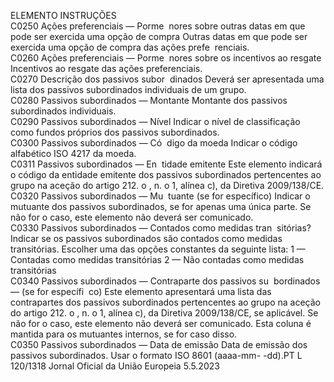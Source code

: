  
ELEMENTO  INSTRUÇÕES  
C0250  Ações preferenciais — Porme ­
nores sobre outras datas em 
que pode ser exercida uma 
opção de compra  Outras datas em que pode ser exercida uma opção de compra das ações prefe ­
renciais.  
C0260  Ações preferenciais — Porme ­
nores sobre os incentivos ao 
resgate  Incentivos ao resgate das ações preferenciais.  
C0270  Descrição dos passivos subor ­
dinados  Deverá ser apresentada uma lista dos passivos subordinados individuais de um 
grupo.  
C0280  Passivos subordinados — 
Montante  Montante dos passivos subordinados individuais.  
C0290  Passivos subordinados — Nível  Indicar o nível de classificação como fundos próprios dos passivos subordinados.  
C0300  Passivos subordinados — Có ­
digo da moeda  Indicar o código alfabético ISO 4217 da moeda.  
C0311  Passivos subordinados — En ­
tidade emitente  Este elemento indicará o código da entidade emitente dos passivos subordinados 
pertencentes ao grupo na aceção do artigo 212.  o , n.  o 1, alínea c), da Diretiva 
2009/138/CE.  
C0320  Passivos subordinados — Mu ­
tuante (se for específico)  Indicar o mutuante dos passivos subordinados, se for apenas uma única parte. Se 
não for o caso, este elemento não deverá ser comunicado.  
C0330  Passivos subordinados — 
Contados como medidas tran ­
sitórias?  Indicar se os passivos subordinados são contados como medidas transitórias. 
Escolher uma das opções constantes da seguinte lista: 
1 — Contadas como medidas transitórias 
2 — Não contadas como medidas transitórias  
C0340  Passivos subordinados — 
Contraparte dos passivos su ­
bordinados — (se for específi ­
co)  Este elemento apresentará uma lista das contrapartes dos passivos subordinados 
pertencentes ao grupo na aceção do artigo 212.  o , n.  o 1, alínea c), da Diretiva 
2009/138/CE, se aplicável. Se não for o caso, este elemento não deverá ser 
comunicado. Esta coluna é mantida para os mutuantes internos, se for caso disso.  
C0350  Passivos subordinados — Data 
de emissão  Data de emissão dos passivos subordinados. Usar o formato ISO 8601 (aaaa-mm- 
-dd).PT  L 120/1318 Jornal Oficial da União Europeia 5.5.2023